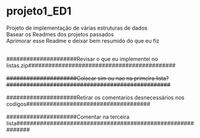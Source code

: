 # projeto1_ED1
Projeto de implementação de várias estruturas de dados<br>
Basear os Readmes dos projetos passados<br>
Aprimorar esse Readme e deixar bem resumido do que eu fiz<br><br>

#####################Revisar o que eu implementei no listas.zip############################################<br><br>
 <s> #####################Colocar sim ou nao na primeira lista?################################################# </s> <br><br>
#####################Retirar os comentarios desnecessários nos codigos#####################################<br><br>
#####################Comentar na terceira lista############################################################
